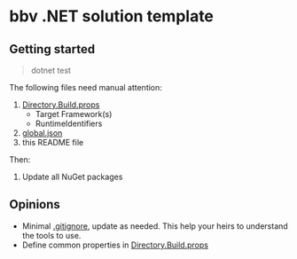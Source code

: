 # bbv .NET solution template

## Getting started

> dotnet test

The following files need manual attention:

1. [Directory.Build.props](./Directory.Build.props)
   - Target Framework(s)
   - RuntimeIdentifiers
1. [global.json](./global.json)
1. this README file

Then:

1. Update all NuGet packages

## Opinions

- Minimal [.gitignore](./.gitignore), update as needed.
  This help your heirs to understand the tools to use.
- Define common properties in [Directory.Build.props](./Directory.Build.props)
